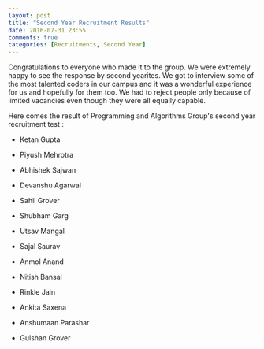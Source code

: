 ```yaml
---
layout: post
title: "Second Year Recruitment Results"
date: 2016-07-31 23:55
comments: true
categories: [Recruitments, Second Year] 
---
```


Congratulations to everyone who made it to the group. We were extremely happy to see the response by second yearites. We got to interview some of the most talented coders in our campus and it was a wonderful experience for us and hopefully for them too. We had to reject people only because of limited vacancies even though they were all equally capable.

Here comes the result of Programming and Algorithms Group's second year recruitment test : 

*	Ketan Gupta

*	Piyush Mehrotra

*	Abhishek Sajwan

*	Devanshu Agarwal

*	Sahil Grover

*	Shubham Garg

*	Utsav Mangal

*	Sajal Saurav

*	Anmol Anand

*	Nitish Bansal

*	Rinkle Jain

*	Ankita Saxena

*	Anshumaan Parashar

*	Gulshan Grover